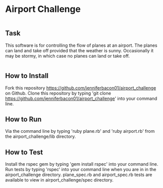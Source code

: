 Airport Challenge
=================
```
```
Task
-----

This software is for controlling the flow of planes at an airport. The planes can land and take off provided that the weather is sunny. Occasionally it may be stormy, in which case no planes can land or take off.

```

```
How to Install
-----
Fork this repository https://github.com/jenniferbacon01/airport_challenge on Github.
Clone this repository by typing 'git clone https://github.com/jenniferbacon01/airport_challenge' into your command line.

How to Run
-----
Via the command line by typing 'ruby plane.rb' and 'ruby airport.rb' from the airport_challenge/lib directory.

How to Test
-----
Install the rspec gem by typing 'gem install rspec' into your command line.
Run tests by typing 'rspec' into your command line when you are in in the airport_challenge directory.
plane_spec.rb and airport_spec.rb tests are available to view in airport_challenge/spec directory.
